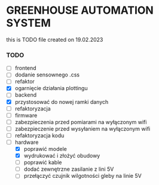 # GREENHOUSE AUTOMATION SYSTEM
this is TODO file created on 19.02.2023

### TODO
- [ ]  frontend
  - [ ]  dodanie sensownego .css
  - [ ]  refaktor
  - [x]  ogarnięcie działania plottingu
- [ ]  backend
  - [x]  przystosować do nowej ramki danych
  - [ ]  refaktoryzacja
- [ ]  firmware
  - [ ]  zabezpieczenia przed pomiarami na wyłączonym wifi
  - [ ]  zabezpieczenie przed wysyłaniem na wyłączonym wifi
  - [ ]  refaktoryzacja kodu
- [ ] hardware
  - [x] poprawić modele
  - [x] wydrukować i złożyć obudowy
  - [ ] poprawić kable
  - [ ] dodać zewnętrzne zasilanie z lini 5V
  - [ ] przełączyć czujnik wilgotności gleby na linie 5V
